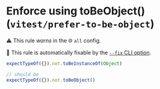# Enforce using toBeObject() (`vitest/prefer-to-be-object`)

⚠️ This rule _warns_ in the 🌐 `all` config.

🔧 This rule is automatically fixable by the [`--fix` CLI option](https://eslint.org/docs/latest/user-guide/command-line-interface#--fix).

<!-- end auto-generated rule header -->

```js
expectTypeOf({}).not.toBeInstanceOf(Object)

// should be
expectTypeOf({}).not.toBeObject()
```
